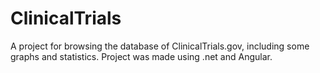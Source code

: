# ClinicalTrials

A project for browsing the database of ClinicalTrials.gov, including some graphs and statistics.
Project was made using .net and Angular.
